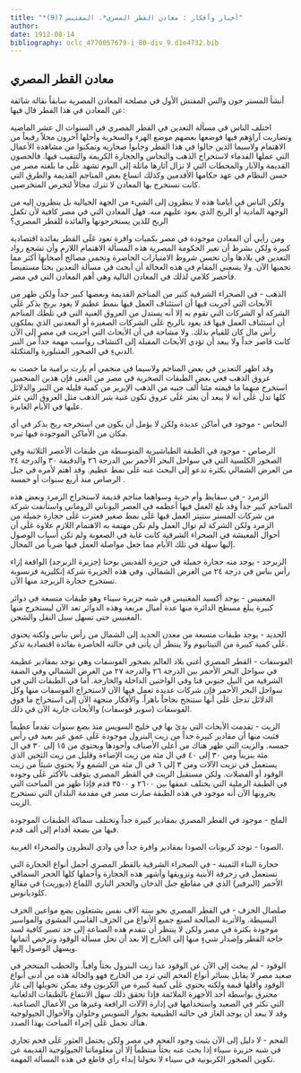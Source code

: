 ```yaml
---
title: "*أخبار وأفكار : معادن القطر المصري*. المقتبس 7(9)"
author: 
date: 1912-08-14
bibliography: oclc_4770057679-i_80-div_9.d1e4732.bib
---
```




##  معادن القطر المصري 


 أنشأ المستر جون والس المفتش الأول في مصلحة المعادن المصرية سابقاً نقالة شائقة عن المعادن في هذا القطر قال فيها: 

 اختلف الناس في مسألة التعدين في القطر المصري في السنوات ال  عشر  الماضية وتضاربت آراؤهم فيها فوضعها بعضهم موضع الهزء والسخرية وأحلها آخرون محلاً رفيعاً من الاهتمام ولاسيما الذين جالوا في هذا القطر وجابوا صحاريه وتمكنوا من مشاهدة الأعمال التي عملها القدماء لاستخراج الذهب والنحاس والحجارة الكريمة والتنقيب فيها. فالحصون القديمة والآبار والمحطات التي لا تزال آثارها ماثلة إلى اليوم تشهد عَلَى ما بلغته مصر   من حسن النظام في عهد حكامها الأقدمين وكذلك اتساع بعض المناجم القديمة والطرق التي كانت تستخرج بها المعادن لا تترك مجالاً لتخرص المتخرصين. 

 ولكن الناس في أيامنا هذه لا ينظرون إلى الشيء من الجهة الخيالية بل ينظرون إليه من الوجهة المادية أو الربح الذي يعود عليهم منه. فهل المعادن التي في مصر كافية لأن تكفل الربح للذين يستخرجونها والفائدة للقطر المصري؟ 

 ومن رأيي أن المعادن موجودة في مصر بكميات وافرة تعود عَلَى القطر بفائدة اقتصادية كبيرة ولكن بشرط أن تعير الحكومة المصرية هذه المسألة الاهتمام اللازم وأن تشجع رواد التعدين في بلادها وأن تحسن شروط الامتيازات الحاضرة وتحمي مصالح أصحابها أكثر مما تحميها الآن. ولا يسعني المقام في هذه العجالة أن أبحث في مسألة التعدين بحثاً مستفيضاً فأحصر كلامي لذلك في المعادن التالية وهي أهم المعادن التي في مصر. 

 الذهب - في الصحراء الشرقية كثير من المناجم القديمة وبعضها كبير جداً ولكن ظهر من الأبحاث التي أجريت فيها أن استئناف العمل فيها بنمط عظيم لا يعود بربح يذكر عَلَى الشركة أو الشركات التي تقوم به إلا أنه يستدل من العروق الغنية التي في تلطك المناجم أن استئناف العمل فيها قد يعود بالربح عَلَى الشركات الصغيرة أو المعدنين الذي يملكون رأس مال كان للقيام بذلك. ولا مشاحة في أن الأبحاث التي أجريت في مصر إلى الآن كانت قاصر جداً ولا يبعد أن تؤدي الأبحاث المقبلة إلى اكتشاف رواسب مهمة جداً من التبر الدنيءِ في الصخور المتبلورة والمتكتلة. 

 وقد اظهر التعدين في بعض المناجم ولاسيما في منجمي أم يارت برامية ما خصت به عروق الذهب فغي بعض الطبقات الصخرية في مصر من الغنى فإن هذين المنجمين استخرج منهما ما قيمته مئتا  ألف  جنيه من الذهب الإبريز من كمية قليلة من التبر والدلائل كلها تدل عَلَى أنه لا يبعد أن يعثر عَلَى عروق تكون غنية بتبر الذهب مثل العروق التي عثر عليها في الأيام الغابرة. 

 النحاس - موجود في أماكن عديدة ولكن لا يؤمل أن يكون من استخرجه ربح يذكر في أي مكان من الأماكن الموجودة فيها تبره. 

 الرصاص - موجود في الطبقة الطباشيرية المتوسطة من طبقات الأعصر الثلاثية وفي   الصخور الكلسية التي في سواحل البحر الأحمر بين الدرجة  ٢٦  والدقيقة  ٣٠  والدرجة  ٢٤  من العرض الشمالي بكثرة تدعو إلى البحث عنه عَلَى نمط عظيم. وقد اهتم لأمره في جبل الرصاص منذ  أربع  سنوات أو  خمسة  . 

 الزمرد - في سقايظ وأم حربة وسواهما مناجم قديمة لاستخراج الزمرد وبعض هذه المناجم كبير جداً وقد بلغ العمل فيها أعظمه في العصر اليوناني الروماني واستأنفت شركة من شركات المستر ستيتر العمل فيها عَلَى نمط صغير فعثرت عَلَى حجارة جميلة من الزمرد ولكن الشركة لم توال العمل ولم تكن مهتمة به الاهتمام اللازم علاوة عَلَى أن أحوال المعيشة في الصحراء الشرقية كانت غاية في الصعوبة ولم تكن أسباب الوصول إليها سهلة في تلك الأيام مما جعل مواصلة العمل فيها ضرباً من المحال. 

 الزبرجد - يوجد منه حجارة جميلة في جزيرة القديس يوحنا (جزيرة الزبرجد) الواقعة إزاء رأس بناس في درجة  ٢٤  من العرض الشمالي. وفي هذه الجزيرة شركة إنكليزية فرنسوية تستخرج حجارة الزبرجد منها الآن. 

 المغنيس - يوجد أكسيد المغنيس في شبه جزيرة سيناء وهو طبقات متسعة في دوائر كبيرة يبلغ مسطح الدائرة منها عدة أميال مربعة وهذه الدوائر تعد الآن ليستخرج منها المغنيس حتى تسهل سبل النقل والشحن. 

 الحديد - يوجد طبقات متسعة من معدن الحديد إلى الشمال من رأس بناس ولكنه يحتوي عَلَى كمية كبيرة من التيتانيوم ولا ينتظر أن يأتى في حالته الحاضرة بفائدة اقتصادية تذكر. 

 الفوسفات - القطر المصري أغنى بلاد العالم بصخور الفوسفات وهي توجد بمقادير عظيمة في سواحل البحر الأحمر بين الدرجة  ٢٦  والدرجة  ٢٧  من العرض الشمالي وفي الضفة الشرقية من النيل جنوبي قنا وفي الواحتين الداخلة والخارجة. أما في الطبقات التي في سواحل البحر الأحمر فإن شركات عديدة تعمل فيها الآن لاستخراج الفوسفات منها وكل الدلائل تدجل عَلَى أنها ستنجح نجاحاً باهراً. والأفكار متجهة الآن إلى استخراج ما فوق الفوسفات (سوبر فوسفات) والأبحاث جارية الآن في ذلك. 

 الزيت - تقدمت الأبحاث التي بدئ بها في خليج السويس منذ بضع سنوات تقدماً عظيماً فثبت منها أن مقادير كبيرة جداً من زيت البترول موجودة عَلَى عمق غير بعيد في رأس   جمسه. والزيت التي ظهر هناك من أعلى الأصناف وأجودها ويحتوي من  ١٥  إلى  ٣٠  في ال  مئة  بنزيناً ومن  ٣٠  إلى  ٤٠  في ال  مئة  من زيت الإضاءة وقليل من زيت الثخين الذي يستعمل في تزيت الآلات ومن  ٣  إلى  ٦  في ال  مئة  من الشمع ولا يحتوي شيئاً من زيت الوقود أو الفضلات. ولكن مستقبل الزيت في القطر المصري يتوقف بالأكثر عَلَى وجوده في الطبقة الرملية التي يختلف عمقها بين  ٢٦٠٠  و  ٣٥٠٠  قدم فإذا ظهر من المباحث التي يجرونها الآن أنه موجود في هذه الطبقة صارت مصر في مقدمة البلدان التي تستخرج الزيت. 

 الملح - موجود في القطر المصري بمقادير كبيرة جداً وتختلف سماكة الطبقات الموجودة فيها من بضعة أقدام إلى  ألف  قدم. 

 الصودا - توجد كربونات الصودا بمقادير وافرة جداً في وادي النطرون والصحراء الغربية. 

 حجارة البناء الثمينة - في الصحراء الشرقية بالقطر المصري أجمل أنواع الحجارة التي تستعمل في زخرفة الأبنية وتزويقها وأشهر هذه الحجارة وأجملها كلها الحجر السماقي الأحمر (البرفير) الذي في مقاطع جبل الدخان والحجر الناري اللماع (ديوريت) في مقالع كلوديانوس. 

 صلصال الخزف - في القطر المصري نحو  ستة آلاف  نفس يشتغلون بضع مواعين الخزف البسيطة. والأتربة الصالحة لصنع جميع الأنواع من الخزف القاسي المشوي والمواسير موجودة بكثرة في مصر ولكن لا ينتظر أن تتقدم هذه الصناعة إلى حد تصير كافية لسد حاجة القطر وإصدار شيءٍ منها إلى الخارج إلا بعد أن تحل مسألة الوقود وترخص أثمانها ويسهل الوصول إليها. 

 الوقود - لم يبحث إلى الآن عن الوقود عدا زيت البترول بحثاً وافياً. والحطب المتحجر في صعيد مصر لا يقابل بسائر أنواع الفحم التي ترد من الخارج فهو والحالة هذه من أدنى أنواع الوقود وأقلها قيمة ولكنه يحتوي عَلَى كمية كبيرة من الكربون وقد يمكن تحويلها إلى غاز محترق بواسطة  أحد  الأجهزة الملائمة فإذا تحقق ذلك سهل الانتفاع بالطبقات الدلغانية التي تكثر في الصعيد واستخدامها في إدارة الآلات الرافعة وغيرها من الأعمال الصناعية.   وقد لا يبعد أن يوجد الغاز في حالته الطبيعية بجوار السويس وحلوان والأحوال الجيولوجية هناك تحمل عَلَى إجراء المباحث بهذا الصدد. 

 الفحم - لا دليل إلى الآن يثبت وجود الفحم في مصر ولكن يحتمل العثور عَلَى فحم تجاري في شبه جزيرة سيناء إذا بحث عنه بحثاً منتظماً إلا أن معلوماتنا الجيولوجية القديمة عن تكوين الصخور الكربونية في سيناء لا تخولنا إبداء رأي قاطع في هذه المسألة المهمة. 
